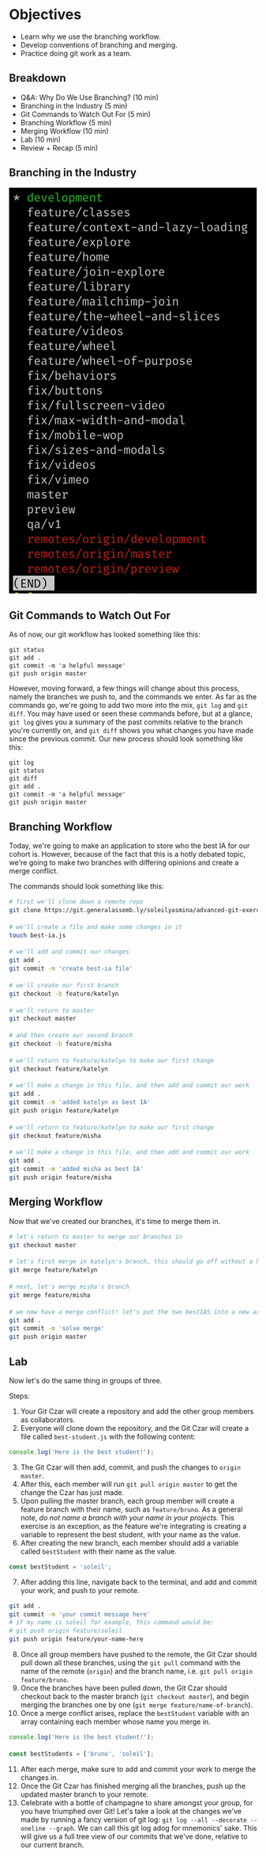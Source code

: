 # Objectives
- Learn why we use the branching workflow.
- Develop conventions of branching and merging.
- Practice doing git work as a team.

## Breakdown
- Q&A: Why Do We Use Branching? (10 min)
- Branching in the Industry (5 min)
- Git Commands to Watch Out For (5 min)
- Branching Workflow (5 min)
- Merging Workflow (10 min)
- Lab (10 min)
- Review + Recap (5 min)

## Branching in the Industry
![Example Branches](./example-branches.png)

## Git Commands to Watch Out For

As of now, our git workflow has looked something like this:

```
git status
git add .
git commit -m 'a helpful message'
git push origin master
```

However, moving forward, a few things will change about this process, namely the branches we push to, and the commands we enter. As far as the commands go, we're going to add two more into the mix, `git log` and `git diff`. You may have used or seen these commands before, but at a glance, `git log` gives you a summary of the past commits relative to the branch you're currently on, and `git diff` shows you what changes you have made since the previous commit. Our new process should look something like this:

```
git log
git status
git diff
git add .
git commit -m 'a helpful message'
git push origin master
```

## Branching Workflow

Today, we're going to make an application to store who the best IA for our cohort is. However, because of the fact that this is a hotly debated topic, we're going to make two branches with differing opinions and create a merge conflict.

The commands should look something like this:

```sh
# first we'll clone down a remote repo
git clone https://git.generalassemb.ly/soleilyasmina/advanced-git-exercise

# we'll create a file and make some changes in it
touch best-ia.js

# we'll add and commit our changes
git add .
git commit -m 'create best-ia file'

# we'll create our first branch
git checkout -b feature/katelyn

# we'll return to master
git checkout master

# and then create our second branch
git checkout -b feature/misha

# we'll return to feature/katelyn to make our first change
git checkout feature/katelyn

# we'll make a change in this file, and then add and commit our work
git add .
git commit -m 'added katelyn as best IA'
git push origin feature/katelyn

# we'll return to feature/katelyn to make our first change
git checkout feature/misha

# we'll make a change in this file, and then add and commit our work
git add .
git commit -m 'added misha as best IA'
git push origin feature/misha
```

## Merging Workflow

Now that we've created our branches, it's time to merge them in.

```sh
# let's return to master to merge our branches in
git checkout master

# let's first merge in katelyn's branch, this should go off without a hitch
git merge feature/katelyn

# next, let's merge misha's branch
git merge feature/misha

# we now have a merge conflict! let's put the two bestIAS into a new array and solve it within the file. once we finish this, let's add and commit our work so far
git add .
git commit -m 'solve merge'
git push origin master
```

## Lab

Now let's do the same thing in groups of three.

Steps:
1. Your Git Czar will create a repository and add the other group members as collaborators.
2. Everyone will clone down the repository, and the Git Czar will create a file called `best-student.js` with the following content:

```js
console.log('Here is the best student!');
```
3. The Git Czar will then add, commit, and push the changes to `origin master`.
4. After this, each member will run `git pull origin master` to get the change the Czar has just made.
5. Upon pulling the master branch, each group member will create a feature branch with their name, such as `feature/bruno`. As a general note, *do not name a branch with your name in your projects*. This exercise is an exception, as the feature we're integrating is creating a variable to represent the best student, with your name as the value.
6. After creating the new branch, each member should add a variable called `bestStudent` with their name as the value.
```js
const bestStudent = 'soleil';
```
7. After adding this line, navigate back to the terminal, and add and commit your work, and push to your remote.
```sh
git add .
git commit -m 'your commit message here'
# if my name is soleil for example, this command would be:
# git push origin feature/soleil
git push origin feature/your-name-here
```
8. Once all group members have pushed to the remote, the Git Czar should pull down all these branches, using the `git pull` command with the name of the remote (`origin`) and the branch name, i.e. `git pull origin feature/bruno`.
9. Once the branches have been pulled down, the Git Czar should checkout back to the master branch (`git checkout master`), and begin merging the branches one by one (`git merge feature/name-of-branch`).
10. Once a merge conflict arises, replace the `bestStudent` variable with an array containing each member whose name you merge in.
```js
console.log('Here is the best student!');

const bestStudents = ['bruno', 'soleil'];
```
11. After each merge, make sure to add and commit your work to merge the changes in.
12. Once the Git Czar has finished merging all the branches, push up the updated master branch to your remote.
13. Celebrate with a bottle of champagne to share amongst your group, for you have triumphed over Git! Let's take a look at the changes we've made by running a fancy version of git log: `git log --all --decorate --oneline --graph`. We can call this git log adog for mnemonics' sake. This will give us a full tree view of our commits that we've done, relative to our current branch.